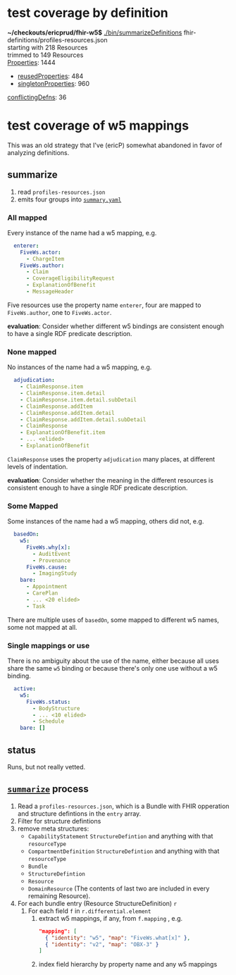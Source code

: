 # test coverage by definition


**~/checkouts/ericprud/fhir-w5$** [./bin/summarizeDefinitions](bin/summarizeDefinitions) fhir-definitions/profiles-resources.json<br/>
starting with 218 Resources<br/>
trimmed to 149 Resources<br/>
[Properties](properties.yaml):  1444
* [reusedProperties](reusedProperties.yaml):  484
* [singletonProperties](singletonProperties.yaml):  960

[conflictingDefns](conflictingDefns.yaml):  36


# test coverage of w5 mappings

This was an old strategy that I've (ericP) somewhat abandoned in favor of analyzing definitions.

## summarize

1. read `profiles-resources.json`
2. emits four groups into [`summary.yaml`](summary.yaml)


### All mapped
Every instance of the name had a w5 mapping, e.g.
``` yaml
  enterer:
    FiveWs.actor:
      - ChargeItem
    FiveWs.author:
      - Claim
      - CoverageEligibilityRequest
      - ExplanationOfBenefit
      - MessageHeader
```
Five resources use the property name `enterer`, four are mapped to `FiveWs.author`, one to `FiveWs.actor`.

**evaluation**: Consider whether different w5 bindings are consistent enough to have a single RDF predicate description.


### None mapped
No instances of the name had a w5 mapping, e.g.
``` yaml
  adjudication:
    - ClaimResponse.item
    - ClaimResponse.item.detail
    - ClaimResponse.item.detail.subDetail
    - ClaimResponse.addItem
    - ClaimResponse.addItem.detail
    - ClaimResponse.addItem.detail.subDetail
    - ClaimResponse
    - ExplanationOfBenefit.item
    - ... <elided>
    - ExplanationOfBenefit
```
`ClaimResponse` uses the property `adjudication` many places, at different levels of indentation.

**evaluation**: Consider whether the meaning in the different resources is consistent enough to have a single RDF predicate description.


### Some Mapped
Some instances of the name had a w5 mapping, others did not, e.g.
``` yaml
  basedOn:
    w5:
      FiveWs.why[x]:
        - AuditEvent
        - Provenance
      FiveWs.cause:
        - ImagingStudy
    bare:
      - Appointment
      - CarePlan
      - ... <20 elided>
      - Task
```
There are multiple uses of `basedOn`, some mapped to different w5 names, some not mapped at all.


### Single mappings or use
There is no ambiguity about the use of the name, either because all uses share the same `w5` binding or because there's only one use without a w5 binding.
``` yaml
  active:
    w5:
      FiveWs.status:
        - BodyStructure
        - ... <10 elided>
        - Schedule
    bare: []
```

## status

Runs, but not really vetted.

## [`summarize`](bin/summarize) process

1. Read a `profiles-resources.json`, which is a Bundle with FHIR opperation and structure defintions in the `entry` array.
2. Filter for structure defintions
3. remove meta structures:
   - `CapabilityStatement` `StructureDefintion` and anything with that `resourceType`
   - `CompartmentDefinition` `StructureDefintion` and anything with that `resourceType`
   - `Bundle`
   - `StructureDefintion`
   - `Resource`
   - `DomainResource`
   (The contents of last two are included in every remaining Resource).
5. For each bundle entry (Resource StructureDefinition) `r`
   1. For each field `f` in `r.differential.element`
      1. extract w5 mappings, if any, from `f.mapping` , e.g.
         ``` json
         "mapping": [
           { "identity": "w5", "map": "FiveWs.what[x]" },
           { "identity": "v2", "map": "OBX-3" }
         ]
         ```
      2. index field hierarchy by property name and any w5 mappings
